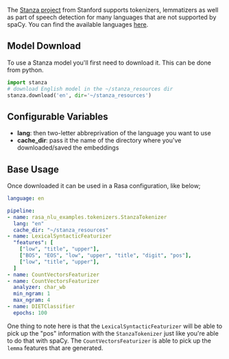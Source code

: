 The [Stanza project](https://stanfordnlp.github.io/stanza/) from Stanford supports tokenizers, lemmatizers as
well as part of speech detection for many languages that are not supported by spaCy. You can find the available
languages [here](https://stanfordnlp.github.io/stanza/available_models.html).

## Model Download

To use a Stanza model you'll first need to download it. This can be done from python.

```python
import stanza
# download English model in the ~/stanza_resources dir
stanza.download('en', dir='~/stanza_resources')
```

## Configurable Variables

- **lang**: then two-letter abbreprivation of the language you want to use
- **cache_dir**: pass it the name of the directory where you've downloaded/saved the embeddings

## Base Usage

Once downloaded it can be used in a Rasa configuration, like below;

```yaml
language: en

pipeline:
- name: rasa_nlu_examples.tokenizers.StanzaTokenizer
  lang: "en"
  cache_dir: "~/stanza_resources"
- name: LexicalSyntacticFeaturizer
  "features": [
    ["low", "title", "upper"],
    ["BOS", "EOS", "low", "upper", "title", "digit", "pos"],
    ["low", "title", "upper"],
  ]
- name: CountVectorsFeaturizer
- name: CountVectorsFeaturizer
  analyzer: char_wb
  min_ngram: 1
  max_ngram: 4
- name: DIETClassifier
  epochs: 100
```

One thing to note here is that the `LexicalSyntacticFeaturizer` will be able to pick up
the "pos" information with the `StanzaTokenizer` just like you're able to do that with spaCy.
The `CountVectorsFeaturizer` is able to pick up the `lemma` features that are generated.
